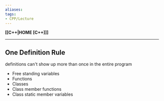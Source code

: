 ```yaml
---
aliases:
tags:
- CPP/Lecture
---
```

**[[C++|HOME [C++]]]**

---
## One Definition Rule
definitions can't show up more than once in the entire program
- Free standing variables
- Functions
- Classes
- Class member functions
- Class static member variables

